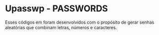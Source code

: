 # Upasswp - PASSWORDS

Esses códigos em foram desenvolvidos com o propósito de gerar senhas aleatórias que combinam letras, números e caracteres.
